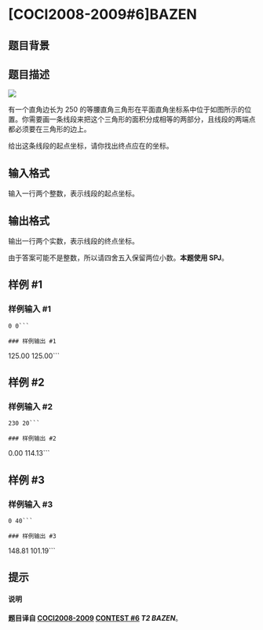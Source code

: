 # [COCI2008-2009#6]BAZEN

## 题目背景



## 题目描述

![](https://cdn.luogu.com.cn/upload/image_hosting/tuq99ma5.png)

有一个直角边长为 $250$ 的等腰直角三角形在平面直角坐标系中位于如图所示的位置。你需要画一条线段来把这个三角形的面积分成相等的两部分，且线段的两端点都必须要在三角形的边上。

给出这条线段的起点坐标，请你找出终点应在的坐标。

## 输入格式

输入一行两个整数，表示线段的起点坐标。



## 输出格式

输出一行两个实数，表示线段的终点坐标。

由于答案可能不是整数，所以请四舍五入保留两位小数。**本题使用 SPJ**。

## 样例 #1

### 样例输入 #1
```
0 0```

### 样例输出 #1

```
125.00 125.00```

## 样例 #2

### 样例输入 #2
```
230 20```

### 样例输出 #2

```
0.00 114.13```

## 样例 #3

### 样例输入 #3
```
0 40```

### 样例输出 #3

```
148.81 101.19```

## 提示

#### 说明

**题目译自 [COCI2008-2009](https://hsin.hr/coci/archive/2008_2009/) [CONTEST #6](https://hsin.hr/coci/archive/2008_2009/contest6_tasks.pdf) *T2 BAZEN***。
